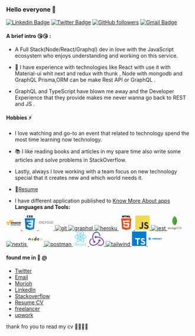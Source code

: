### Hello everyone 👋
[![Linkedin Badge](https://img.shields.io/badge/Mohammed_Alreai-blue?style=social&logo=Linkedin&logoColor=blue&link=https://www.linkedin.com/in/mohammed-al-reai/)](https://www.linkedin.com/in/mohammed-al-reai/) [![Twitter Badge](http://img.shields.io/badge/-@MohammedAl_Reai-1ca0f1?style=social&logo=twitter&logoColor=blue&link=https://https://twitter.com/MohammedAl_Reai)](https://twitter.com/MohammedAl_Reai) [![GitHub followers](https://img.shields.io/github/followers/MohammedALREAI?label=Follow&style=social)](https://github.com/MohammedALREAI/?tab=follow) [![Gmail Badge](https://img.shields.io/badge/-Mohammed_Alreai-c14438?style=social&logo=Gmail&logoColor=red&link=mailto:mhamad.aa1997.aa@gmail.com)](mailto:mhamad.aa1997.aa@gmail.com) 

#### A brief intro 😘😘 :


- A Full Stack(Node/React/Graphql) dev in love with the JavaScript ecosystem who enjoys understanding and working on this service.

* 🔭 I have experience with technologies like React with use it with Material-ui whit next and redux with thunk , Node with mongodb and GraphQL Prisma,ORM can be make Rest API or GraphQL .

* GraphQL and TypeScript have blown me away and the Developer Experience that they provide makes me never wanna go back to REST and JS .


#### Hobbies ⚡

- I love watching and go-to an event that related to technology spend the most time learning now technology.

* 📚 I like reading books and articles in my spare time also write some articles and solve problems in StackOverflow.

- Lastly, always I love working with a team focus on new technology special that it creates new and which world needs it.

- 📝[Resume](https://res.cloudinary.com/dwpo5xilm/image/upload/v1615980182/sick-fits/Mohammed_alreai_cv.pdf)
- I have different application published to [Know More About apps](c=>)
**Languages and Tools:**  

<div style="dispaly:flex; justify-content:space-between;">
<a href="https://aws.amazon.com" target="_blank">
 <img src="https://raw.githubusercontent.com/devicons/devicon/master/icons/amazonwebservices/amazonwebservices-original-wordmark.svg" 
 alt="aws" width="40" height="40"/> </a>     
   <a href="https://www.w3schools.com/css/" target="_blank"> <img src="https://raw.githubusercontent.com/devicons/devicon/master/icons/css3/css3-original-wordmark.svg"
    alt="css3" width="40" height="40"/> </a>
      <a href="https://expressjs.com" target="_blank"><img src="https://raw.githubusercontent.com/devicons/devicon/master/icons/express/express-original-wordmark.svg"
    alt="express" width="40" height="40"/> </a> 
   <a href="https://git-scm.com/" target="_blank"> 
   <img src="https://www.vectorlogo.zone/logos/git-scm/git-scm-icon.svg" alt="git" width="40" height="40"/> </a> 
   <a href="https://graphql.org" target="_blank">
    <img src="https://www.vectorlogo.zone/logos/graphql/graphql-icon.svg" alt="graphql" width="40" height="40"/> </a>   
    <a href="https://heroku.com" target="_blank"> <img src="https://www.vectorlogo.zone/logos/heroku/heroku-icon.svg" alt="heroku" width="40"
     height="40"/> </a> 
     <a href="https://www.w3.org/html/" target="_blank">
      <img src="https://raw.githubusercontent.com/devicons/devicon/master/icons/html5/html5-original-wordmark.svg" 
      alt="html5" width="40" height="40"/> </a>
       <a href="https://developer.mozilla.org/en-US/docs/Web/JavaScript" target="_blank">
        <img src="https://raw.githubusercontent.com/devicons/devicon/master/icons/javascript/javascript-original.svg"
         alt="javascript" width="40" height="40"/> </a>
          <a href="https://jestjs.io" target="_blank"> 
          <img src="https://www.vectorlogo.zone/logos/jestjsio/jestjsio-icon.svg" alt="jest" width="40" height="40"/> </a>
               <a href="https://www.mongodb.com/" target="_blank"> 
               <img src="https://raw.githubusercontent.com/devicons/devicon/master/icons/mongodb/mongodb-original-wordmark.svg"
                alt="mongodb" width="40" height="40"/> </a>
                  <a href="https://nextjs.org/" target="_blank"> 
                  <img src="https://cdn.worldvectorlogo.com/logos/nextjs-3.svg" alt="nextjs" width="40" height="40"/> </a> 
                  <a href="https://nodejs.org" target="_blank">
                   <img src="https://raw.githubusercontent.com/devicons/devicon/master/icons/nodejs/nodejs-original-wordmark.svg" 
                   alt="nodejs" width="40" height="40"/> </a> 
                       <a href="https://postman.com" target="_blank">
                        <img src="https://www.vectorlogo.zone/logos/getpostman/getpostman-icon.svg" alt="postman" width="40" 
                        height="40"/> </a> 
                         <a href="https://reactjs.org/" target="_blank"> 
                         <img src="https://raw.githubusercontent.com/devicons/devicon/master/icons/react/react-original-wordmark.svg"
                          alt="react" width="40" height="40"/> </a> 
                             <a href="https://redux.js.org" target="_blank"> 
                             <img src="https://raw.githubusercontent.com/devicons/devicon/master/icons/redux/redux-original.svg" 
                             alt="redux" width="40" height="40"/> </a>
                                 </a> <a href="https://tailwindcss.com/" target="_blank"> 
                                 <img src="https://www.vectorlogo.zone/logos/tailwindcss/tailwindcss-icon.svg" 
                                 alt="tailwind" width="40" height="40"/> </a>
                                  <a href="https://www.typescriptlang.org/" target="_blank">
                                   <img src="https://raw.githubusercontent.com/devicons/devicon/master/icons/typescript/typescript-original.svg" 
                                   alt="typescript" width="40" height="40"/> </a> 
                                  <a href="https://webpack.js.org" target="_blank"> 
<img src="https://raw.githubusercontent.com/devicons/devicon/d00d0969292a6569d45b06d3f350f463a0107b0d/icons/webpack/webpack-original-wordmark.svg" 
alt="webpack" width="40" height="40"/> </a>

#### found me in  🎉 @

- [Twitter](https://twitter.com/MohammedAl_Reai)
- [Email](20154725@student.alazhar.edu.ps)
- [Morioh](https://morioh.com/p/2a70bafb09cf)
- [LinkedIn](https://www.linkedin.com/in/mohammed-al-reai/)
- [Stackoverflow](https://stackoverflow.com/users/11819308/mohammed-alreai)
- [Resume CV](https://res.cloudinary.com/dwpo5xilm/image/upload/v1629797340/personla/Mohammed-Al-Reai.pdf)
- [freelancer](https://www.freelancer.com/u/mohammedAlreaY)
- [upwork](https://www.upwork.com/freelancers/~01980c621c0a78a0b1)



thank fro you to read my cv 🤷‍♂️🤷‍♀️
